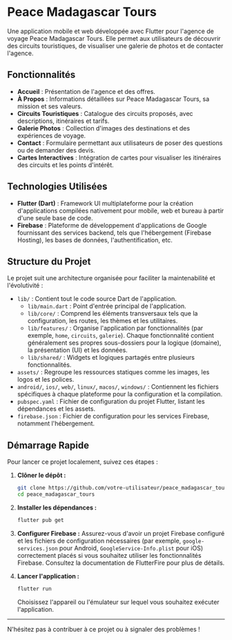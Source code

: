 # Peace Madagascar Tours

Une application mobile et web développée avec Flutter pour l'agence de voyage Peace Madagascar Tours. Elle permet aux utilisateurs de découvrir des circuits touristiques, de visualiser une galerie de photos et de contacter l'agence.

## Fonctionnalités

-   **Accueil** : Présentation de l'agence et des offres.
-   **À Propos** : Informations détaillées sur Peace Madagascar Tours, sa mission et ses valeurs.
-   **Circuits Touristiques** : Catalogue des circuits proposés, avec descriptions, itinéraires et tarifs.
-   **Galerie Photos** : Collection d'images des destinations et des expériences de voyage.
-   **Contact** : Formulaire permettant aux utilisateurs de poser des questions ou de demander des devis.
-   **Cartes Interactives** : Intégration de cartes pour visualiser les itinéraires des circuits et les points d'intérêt.

## Technologies Utilisées

-   **Flutter (Dart)** : Framework UI multiplateforme pour la création d'applications compilées nativement pour mobile, web et bureau à partir d'une seule base de code.
-   **Firebase** : Plateforme de développement d'applications de Google fournissant des services backend, tels que l'hébergement (Firebase Hosting), les bases de données, l'authentification, etc.

## Structure du Projet

Le projet suit une architecture organisée pour faciliter la maintenabilité et l'évolutivité :

-   `lib/` : Contient tout le code source Dart de l'application.
    -   `lib/main.dart` : Point d'entrée principal de l'application.
    -   `lib/core/` : Comprend les éléments transversaux tels que la configuration, les routes, les thèmes et les utilitaires.
    -   `lib/features/` : Organise l'application par fonctionnalités (par exemple, `home`, `circuits`, `galerie`). Chaque fonctionnalité contient généralement ses propres sous-dossiers pour la logique (domaine), la présentation (UI) et les données.
    -   `lib/shared/` : Widgets et logiques partagés entre plusieurs fonctionnalités.
-   `assets/` : Regroupe les ressources statiques comme les images, les logos et les polices.
-   `android/`, `ios/`, `web/`, `linux/`, `macos/`, `windows/` : Contiennent les fichiers spécifiques à chaque plateforme pour la configuration et la compilation.
-   `pubspec.yaml` : Fichier de configuration du projet Flutter, listant les dépendances et les assets.
-   `firebase.json` : Fichier de configuration pour les services Firebase, notamment l'hébergement.

## Démarrage Rapide

Pour lancer ce projet localement, suivez ces étapes :

1.  **Clôner le dépôt :**
    ```bash
    git clone https://github.com/votre-utilisateur/peace_madagascar_tours.git
    cd peace_madagascar_tours
    ```
2.  **Installer les dépendances :**
    ```bash
    flutter pub get
    ```
3.  **Configurer Firebase :**
    Assurez-vous d'avoir un projet Firebase configuré et les fichiers de configuration nécessaires (par exemple, `google-services.json` pour Android, `GoogleService-Info.plist` pour iOS) correctement placés si vous souhaitez utiliser les fonctionnalités Firebase. Consultez la documentation de FlutterFire pour plus de détails.

4.  **Lancer l'application :**
    ```bash
    flutter run
    ```
    Choisissez l'appareil ou l'émulateur sur lequel vous souhaitez exécuter l'application.

---

N'hésitez pas à contribuer à ce projet ou à signaler des problèmes !
